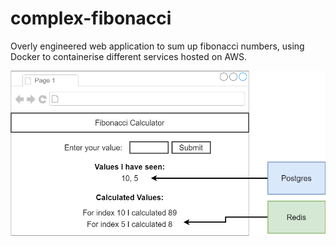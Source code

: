 # complex-fibonacci

Overly engineered web application to sum up fibonacci numbers, using Docker to containerise different services hosted on AWS.


![App Overview](/diagrams/overview.png)
